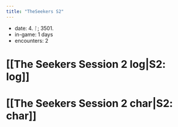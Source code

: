 ```yaml
---
title: "TheSeekers S2"
---
```

- date: 4. ᛚ; 3501. 
- in-game:  1 days
- encounters: 2
# [[The Seekers Session 2 log|S2: log]]
# [[The Seekers Session 2 char|S2: char]]